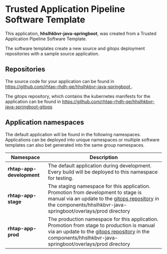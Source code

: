 # Trusted Application Pipeline Software Template

This application, **hhslhkbvr-java-springboot**, was created from a Trusted Application Pipeline Software Template.

The software templates create a new source and gitops deployment repositories with a sample source application. 

## Repositories

The source code for your application can be found in [https://github.com/rhtap-rhdh-qe/hhslhkbvr-java-springboot ](https://github.com/rhtap-rhdh-qe/hhslhkbvr-java-springboot ).
 
The gitops repository, which contains the kubernetes manifests for the application can be found in 
[https://github.com/rhtap-rhdh-qe/hhslhkbvr-java-springboot-gitops ](https://github.com/rhtap-rhdh-qe/hhslhkbvr-java-springboot-gitops ) 

## Application namespaces 

The default application will be found in the following namespaces. Applications can be deployed into unique namespaces or multiple software templates can also bet generated into the same group namespaces.  

|  Namespace   |  Description   |  
| -------- | -------- |   
| **rhtap-app-development** | The default application during development. Every build will be deployed to this namespace for testing. | 
| **rhtap-app-stage** | The staging namespace for this application. Promotion from development to stage is manual via an update to the [gitops repository](https://github.com/rhtap-rhdh-qe/hhslhkbvr-java-springboot-gitops ) in the components/hhslhkbvr-java-springboot/overlays/prod directory |  
| **rhtap-app-prod** | The production namespace for this application. Promotion from stage to production is manual via an update to the [gitops repository](https://github.com/rhtap-rhdh-qe/hhslhkbvr-java-springboot-gitops ) in the components/hhslhkbvr-java-springboot/overlays/prod directory | 